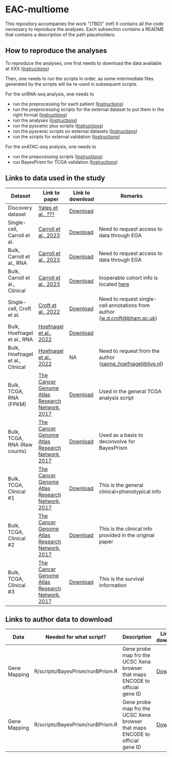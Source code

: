 # EAC-multiome

This repository accompanies the work "[TBD]" (ref)
It contains all the code necessary to reproduce the analyses. 
Each subsection contains a README that contains a description of the path placeholders. 

## How to reproduce the analyses

To reproduce the analyses, one first needs to download the data available at XXX ([Instructions](link))

Then, one needs to run the scripts in order, as some intermediate files generated by the scripts will be re-used in subsequent scripts. 

For the snRNA-seq analysis, one needs to 
- run the preprocessing for each patient ([Instructions](link))
- run the preprocessing scripts for the external dataset to put them in the right format ([Instructions](link))
- run the analyses ([Instructions](link))
- run the pyscenic plus scripts ([Instructions](link))
- run the pyscenic scripts on external datasets ([Instructions](link))
- run the scripts for external validation ([Instructions](link))

For the snATAC-seq analysis, one needs to 
- run the prepocessing scripts ([Instructions](link))
- run BayesPrism for TCGA validation ([Instructions](link))

## Links to data used in the study

| Dataset             | Link to paper                  | Link to download                 | Remarks          | 
|---------------------|--------------------------------|---------------------------------|------------------|
| Discovery dataset    | [Yates et al., ???](TBD)    | [Download](http://example.com)  |     |
| Single-cell, Carroll et al.     | [Carroll et al., 2023](https://www.sciencedirect.com/science/article/pii/S1535610823002167?via%3Dihub)    | [Download](https://ega-archive.org/datasets/EGAD00001009401)  | Need to request access to data through EGA     |
| Bulk, Carroll et al., RNA   | [Carroll et al., 2023](https://www.sciencedirect.com/science/article/pii/S1535610823002167?via%3Dihub)    | [Download](https://ega-archive.org/datasets/EGAD00001009399)  | Need to request access to data through EGA  |
| Bulk, Carroll et al., Clinical   | [Carroll et al., 2023](https://www.sciencedirect.com/science/article/pii/S1535610823002167?via%3Dihub)     | [Download](https://bitbucket.org/licroxford/carroll_etal_2023/src/master/supplementary_files/Table_S8_papermetadata.xlsx)  | Inoperable cohort info is located [here](https://bitbucket.org/licroxford/carroll_etal_2023/src/master/supplementary_files/SuppInfo_OperablePts_LUD2015scRNAseq.xlsx)   |
| Single-cell, Croft et al.     | [Croft et al., 2022](https://molecular-cancer.biomedcentral.com/articles/10.1186/s12943-022-01666-x)    | [Download](https://www.ncbi.nlm.nih.gov/geo/query/acc.cgi?acc=GSE222078)  | Need to request single-cell annotations from author (w.d.croft@bham.ac.uk)    |
| Bulk, Hoefnagel et al., RNA     | [Hoefnagel et al., 2022](https://www.ncbi.nlm.nih.gov/pmc/articles/PMC9496882/)    | [Download](https://www.ncbi.nlm.nih.gov/geo/query/acc.cgi?acc=GSE207527)  |     |
| Bulk, Hoefnagel et al., Clinical     | [Hoefnagel et al., 2022](https://www.ncbi.nlm.nih.gov/pmc/articles/PMC9496882/)    | NA | Need to request from the author (sanne_hoefnagel@live.nl) |
| Bulk, TCGA, RNA (FPKM)| [The Cancer Genome Atlas Research Network, 2017](https://www.nature.com/articles/nature20805)    | [Download](https://xenabrowser.net/datapages/?dataset=TCGA-ESCA.htseq_fpkm-uq.tsv&host=https%3A%2F%2Fgdc.xenahubs.net&removeHub=https%3A%2F%2Fxena.treehouse.gi.ucsc.edu%3A443)  |  Used in the general TCGA analysis script  |
| Bulk, TCGA, RNA (Raw counts)| [The Cancer Genome Atlas Research Network, 2017](https://www.nature.com/articles/nature20805)    | [Download](https://xenabrowser.net/datapages/?dataset=TCGA-ESCA.htseq_counts.tsv&host=https%3A%2F%2Fgdc.xenahubs.net&removeHub=https%3A%2F%2Fxena.treehouse.gi.ucsc.edu%3A443)  |  Used as a basis to deconvolve for BayesPrism  |
| Bulk, TCGA, Clinical #1     | [The Cancer Genome Atlas Research Network, 2017](https://www.nature.com/articles/nature20805)    | [Download](https://xenabrowser.net/datapages/?dataset=TCGA-ESCA.GDC_phenotype.tsv&host=https%3A%2F%2Fgdc.xenahubs.net&removeHub=https%3A%2F%2Fxena.treehouse.gi.ucsc.edu%3A443)  | This is the general clinical+phenotypical info   |
| Bulk, TCGA, Clinical #2     | [The Cancer Genome Atlas Research Network, 2017](https://www.nature.com/articles/nature20805)  | [Download](https://static-content.springer.com/esm/art%3A10.1038%2Fnature20805/MediaObjects/41586_2017_BFnature20805_MOESM91_ESM.xlsx?_gl=1*mw3dke*_ga*OTAwNDk3MDU2LjE3MDg2ODk0Mzk.*_ga_B3E4QL2TPR*MTcxMDc3MDI1My4yMS4wLjE3MTA3NzAzNTcuMC4wLjA.)  | This is the clinical info provided in the original paper    |
| Bulk, TCGA, Clinical #3     | [The Cancer Genome Atlas Research Network, 2017](https://www.nature.com/articles/nature20805)  | [Download](https://xenabrowser.net/datapages/?dataset=TCGA-ESCA.survival.tsv&host=https%3A%2F%2Fgdc.xenahubs.net&removeHub=https%3A%2F%2Fxena.treehouse.gi.ucsc.edu%3A443)  | This is the survival information|

## Links to author data to download
| Data             | Needed for what script?                  | Description               | Link to download          | 
|---------------------|--------------------------------|---------------------------------|------------------|
| Gene Mapping    | R/scripts/BayesPrism/runBPrism.R    | Gene probe map fro the UCSC Xena browser that maps ENCODE to official gene ID |   [Download](https://github.com/ucscXena/xena-GDC-ETL/blob/master/xena_gdc_etl/resources/gencode.v22.annotation.gene.probeMap)  |
| Gene Mapping    | R/scripts/BayesPrism/runBPrism.R    | Gene probe map fro the UCSC Xena browser that maps ENCODE to official gene ID |   [Download](https://github.com/ucscXena/xena-GDC-ETL/blob/master/xena_gdc_etl/resources/gencode.v22.annotation.gene.probeMap)  |
